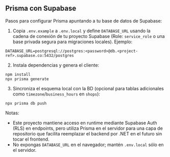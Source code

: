 ## Prisma con Supabase

Pasos para configurar Prisma apuntando a tu base de datos de Supabase:

1. Copia `.env.example` a `.env.local` y define `DATABASE_URL` usando la cadena de conexión de tu proyecto Supabase (Role: `service_role` o una base privada segura para migraciones locales). Ejemplo:

```
DATABASE_URL=postgresql://postgres:<password>@db.<project-ref>.supabase.co:5432/postgres
```

2. Instala dependencias y genera el cliente:

```
npm install
npx prisma generate
```

3. Sincroniza el esquema local con la BD (opcional para tablas adicionales como `timezone`/`business_hours` en `shops`):

```
npx prisma db push
```

Notas:
- Este proyecto mantiene acceso en runtime mediante Supabase Auth (RLS) en endpoints, pero utiliza Prisma en el servidor para una capa de repositorio que facilita reemplazar el backend por .NET en el futuro sin tocar el frontend.
- No expongas `DATABASE_URL` en el navegador; mantén `.env.local` sólo en el servidor.
